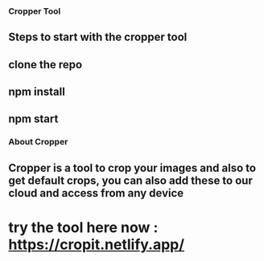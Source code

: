 ### Cropper Tool

## Steps to start with the cropper tool
## clone the repo
## npm install
## npm start


### About Cropper

## Cropper is a tool to crop your images and also to get default crops, you can also add these to our cloud and access from any device

# try the tool here now : https://cropit.netlify.app/